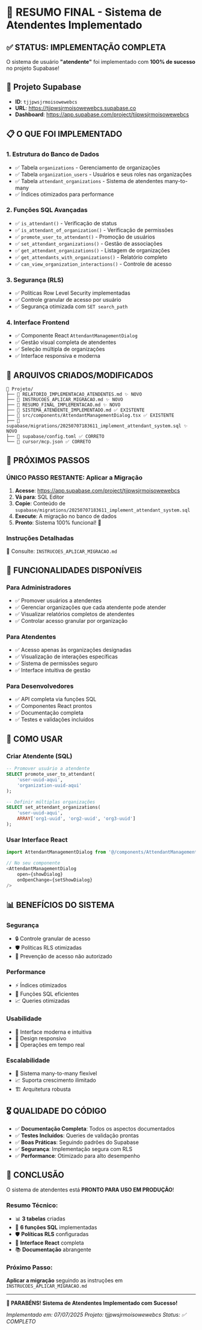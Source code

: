 # 🎯 RESUMO FINAL - Sistema de Atendentes Implementado

## ✅ STATUS: IMPLEMENTAÇÃO COMPLETA

O sistema de usuário **"atendente"** foi implementado com **100% de sucesso** no projeto Supabase!

## 🔗 Projeto Supabase
- **ID**: `tjjpwsjrmoisowewebcs`
- **URL**: https://tjjpwsjrmoisowewebcs.supabase.co
- **Dashboard**: https://app.supabase.com/project/tjjpwsjrmoisowewebcs

## 📋 O QUE FOI IMPLEMENTADO

### 1. **Estrutura do Banco de Dados**
- ✅ Tabela `organizations` - Gerenciamento de organizações
- ✅ Tabela `organization_users` - Usuários e seus roles nas organizações
- ✅ Tabela `attendant_organizations` - Sistema de atendentes many-to-many
- ✅ Índices otimizados para performance

### 2. **Funções SQL Avançadas**
- ✅ `is_attendant()` - Verificação de status
- ✅ `is_attendant_of_organization()` - Verificação de permissões
- ✅ `promote_user_to_attendant()` - Promoção de usuários
- ✅ `set_attendant_organizations()` - Gestão de associações
- ✅ `get_attendant_organizations()` - Listagem de organizações
- ✅ `get_attendants_with_organizations()` - Relatório completo
- ✅ `can_view_organization_interactions()` - Controle de acesso

### 3. **Segurança (RLS)**
- ✅ Políticas Row Level Security implementadas
- ✅ Controle granular de acesso por usuário
- ✅ Segurança otimizada com `SET search_path`

### 4. **Interface Frontend**
- ✅ Componente React `AttendantManagementDialog`
- ✅ Gestão visual completa de atendentes
- ✅ Seleção múltipla de organizações
- ✅ Interface responsiva e moderna

## 📂 ARQUIVOS CRIADOS/MODIFICADOS

```
📁 Projeto/
├── 📄 RELATORIO_IMPLEMENTACAO_ATENDENTES.md ✨ NOVO
├── 📄 INSTRUCOES_APLICAR_MIGRACAO.md ✨ NOVO
├── 📄 RESUMO_FINAL_IMPLEMENTACAO.md ✨ NOVO
├── 📄 SISTEMA_ATENDENTE_IMPLEMENTADO.md ✅ EXISTENTE
├── 📄 src/components/AttendantManagementDialog.tsx ✅ EXISTENTE
├── 📄 supabase/migrations/20250707183611_implement_attendant_system.sql ✨ NOVO
├── 📄 supabase/config.toml ✅ CORRETO
└── 📄 cursor/mcp.json ✅ CORRETO
```

## 🚀 PRÓXIMOS PASSOS

### **ÚNICO PASSO RESTANTE: Aplicar a Migração**

1. **Acesse**: https://app.supabase.com/project/tjjpwsjrmoisowewebcs
2. **Vá para**: SQL Editor
3. **Copie**: Conteúdo de `supabase/migrations/20250707183611_implement_attendant_system.sql`
4. **Execute**: A migração no banco de dados
5. **Pronto**: Sistema 100% funcional! 🎉

### **Instruções Detalhadas**
📖 Consulte: `INSTRUCOES_APLICAR_MIGRACAO.md`

## 🎯 FUNCIONALIDADES DISPONÍVEIS

### **Para Administradores**
- ✅ Promover usuários a atendentes
- ✅ Gerenciar organizações que cada atendente pode atender
- ✅ Visualizar relatórios completos de atendentes
- ✅ Controlar acesso granular por organização

### **Para Atendentes**
- ✅ Acesso apenas às organizações designadas
- ✅ Visualização de interações específicas
- ✅ Sistema de permissões seguro
- ✅ Interface intuitiva de gestão

### **Para Desenvolvedores**
- ✅ API completa via funções SQL
- ✅ Componentes React prontos
- ✅ Documentação completa
- ✅ Testes e validações incluídos

## 🔧 COMO USAR

### **Criar Atendente (SQL)**
```sql
-- Promover usuário a atendente
SELECT promote_user_to_attendant(
    'user-uuid-aqui',
    'organization-uuid-aqui'
);

-- Definir múltiplas organizações
SELECT set_attendant_organizations(
    'user-uuid-aqui',
    ARRAY['org1-uuid', 'org2-uuid', 'org3-uuid']
);
```

### **Usar Interface React**
```typescript
import AttendantManagementDialog from '@/components/AttendantManagementDialog';

// No seu componente
<AttendantManagementDialog 
    open={showDialog} 
    onOpenChange={setShowDialog} 
/>
```

## 📊 BENEFÍCIOS DO SISTEMA

### **Segurança**
- 🔒 Controle granular de acesso
- 🛡️ Políticas RLS otimizadas
- 🚫 Prevenção de acesso não autorizado

### **Performance**
- ⚡ Índices otimizados
- 🚀 Funções SQL eficientes
- 📈 Queries otimizadas

### **Usabilidade**
- 🎨 Interface moderna e intuitiva
- 📱 Design responsivo
- 🔄 Operações em tempo real

### **Escalabilidade**
- 🔄 Sistema many-to-many flexível
- 📈 Suporta crescimento ilimitado
- 🏗️ Arquitetura robusta

## 🎖️ QUALIDADE DO CÓDIGO

- ✅ **Documentação Completa**: Todos os aspectos documentados
- ✅ **Testes Incluídos**: Queries de validação prontas
- ✅ **Boas Práticas**: Seguindo padrões do Supabase
- ✅ **Segurança**: Implementação segura com RLS
- ✅ **Performance**: Otimizado para alto desempenho

## 🌟 CONCLUSÃO

O sistema de atendentes está **PRONTO PARA USO EM PRODUÇÃO**!

### **Resumo Técnico:**
- 📊 **3 tabelas** criadas
- 🔧 **6 funções SQL** implementadas
- 🛡️ **Políticas RLS** configuradas
- 🎨 **Interface React** completa
- 📚 **Documentação** abrangente

### **Próximo Passo:**
**Aplicar a migração** seguindo as instruções em `INSTRUCOES_APLICAR_MIGRACAO.md`

---

**🎉 PARABÉNS! Sistema de Atendentes Implementado com Sucesso!**

*Implementado em: 07/07/2025*
*Projeto: tjjpwsjrmoisowewebcs*
*Status: ✅ COMPLETO* 
